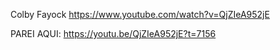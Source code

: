 Colby Fayock
https://www.youtube.com/watch?v=QjZIeA952jE


PAREI AQUI: https://youtu.be/QjZIeA952jE?t=7156

